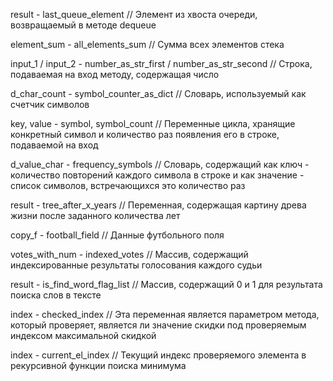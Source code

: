 result - last_queue_element
// Элемент из хвоста очереди, возвращаемый в методе dequeue

element_sum - all_elements_sum
// Сумма всех элементов стека

input_1 / input_2 - number_as_str_first / number_as_str_second
// Строка, подаваемая на вход методу, содержащая число

d_char_count - symbol_counter_as_dict
// Словарь, используемый как счетчик символов

key, value - symbol, symbol_count
// Переменные цикла, хранящие конкретный символ и 
    количество раз появления его в строке, подаваемой на вход 

d_value_char - frequency_symbols
// Словарь, содержащий как ключ - количество повторений каждого символа в строке
    и как значение - список символов, встречающихся это количество раз

result - tree_after_x_years
// Переменная, содержащая картину древа жизни после заданного количества лет

copy_f - football_field
// Данные футбольного поля

votes_with_num - indexed_votes
// Массив, содержащий индексированные результаты голосования каждого судьи

result - is_find_word_flag_list
// Массив, содержащий 0 и 1 для результата поиска слов в тексте

index - checked_index
// Эта переменная является параметром метода, который проверяет, 
является ли значение скидки под проверяемым индексом максимальной скидкой

index - current_el_index
// Текущий индекс проверяемого элемента в рекурсивной функции поиска минимума